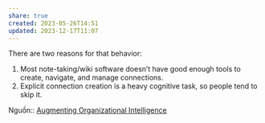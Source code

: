 ```yaml
---
share: true
created: 2023-05-26T14:51
updated: 2023-12-17T11:07
---
```


There are two reasons for that behavior:

1.  Most note-taking/wiki software doesn’t have good enough tools to create, navigate, and manage connections.
2.  Explicit connection creation is a heavy cognitive task, so people tend to skip it.

Nguồn:: [Augmenting Organizational Intelligence](https://fibery.io/blog/augmenting-organizational-intelligence/)
